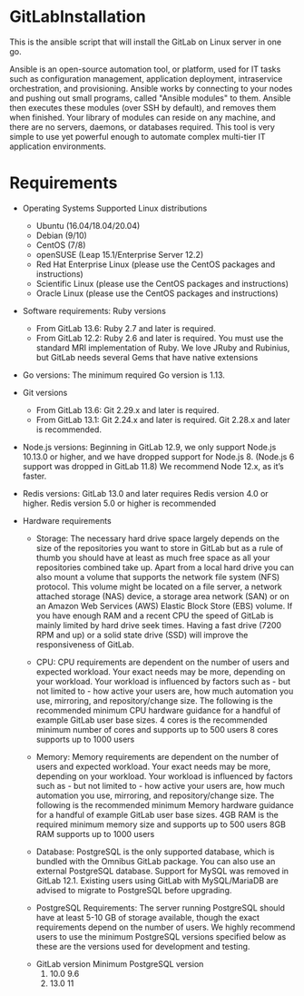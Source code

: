 # GitLabInstallation
This is the ansible script that will install the GitLab on Linux server in one go.

Ansible is an open-source automation tool, or platform, used for IT tasks such as configuration management, application deployment, intraservice orchestration, and provisioning. Ansible works by connecting to your nodes and pushing out small programs, called "Ansible modules" to them. Ansible then executes these modules (over SSH by default), and removes them when finished. Your library of modules can reside on any machine, and there are no servers, daemons, or databases required. This tool is very simple to use yet powerful enough to automate complex multi-tier IT application environments.

# Requirements
* Operating Systems
  Supported Linux distributions
    - Ubuntu (16.04/18.04/20.04)
    - Debian (9/10)
    - CentOS (7/8)
    - openSUSE (Leap 15.1/Enterprise Server 12.2)
    - Red Hat Enterprise Linux (please use the CentOS packages and instructions)
    - Scientific Linux (please use the CentOS packages and instructions)
    - Oracle Linux (please use the CentOS packages and instructions)

* Software requirements:
  Ruby versions
    - From GitLab 13.6:
      Ruby 2.7 and later is required.
    - From GitLab 12.2:
      Ruby 2.6 and later is required.
  You must use the standard MRI implementation of Ruby. We love JRuby and Rubinius, but GitLab needs several Gems that have native extensions

* Go versions:
  The minimum required Go version is 1.13.

* Git versions
    - From GitLab 13.6:
      Git 2.29.x and later is required.
    - From GitLab 13.1:
      Git 2.24.x and later is required.
      Git 2.28.x and later is recommended.
      
* Node.js versions:
  Beginning in GitLab 12.9, we only support Node.js 10.13.0 or higher, and we have dropped support for Node.js 8. (Node.js 6 support was dropped in GitLab 11.8)
  We recommend Node 12.x, as it’s faster.
  
* Redis versions:
  GitLab 13.0 and later requires Redis version 4.0 or higher.
  Redis version 5.0 or higher is recommended
  
* Hardware requirements
    - Storage:
      The necessary hard drive space largely depends on the size of the repositories you want to store in GitLab but as a rule of thumb you should have at least as much free space as all your repositories combined take up. Apart from a local hard drive you can also mount a volume that supports the network file system (NFS) protocol. This volume might be located on a file server, a network attached storage (NAS) device, a storage area network (SAN) or on an Amazon Web Services (AWS) Elastic Block Store (EBS) volume. If you have enough RAM and a recent CPU the speed of GitLab is mainly limited by hard drive seek times. Having a fast drive (7200 RPM and up) or a solid state drive (SSD) will improve the responsiveness of GitLab.
 
    - CPU:
      CPU requirements are dependent on the number of users and expected workload. Your exact needs may be more, depending on your workload. Your workload is influenced by factors such as - but not limited to - how active your users are, how much automation you use, mirroring, and repository/change size. The following is the recommended minimum CPU hardware guidance for a handful of example GitLab user base sizes. 
      4 cores is the recommended minimum number of cores and supports up to 500 users
      8 cores supports up to 1000 users
      
    - Memory:
      Memory requirements are dependent on the number of users and expected workload. Your exact needs may be more, depending on your workload. Your workload is influenced by factors such as - but not limited to - how active your users are, how much automation you use, mirroring, and repository/change size. The following is the recommended minimum Memory hardware guidance for a handful of example GitLab user base sizes.
      4GB RAM is the required minimum memory size and supports up to 500 users
      8GB RAM supports up to 1000 users
      
    - Database:
      PostgreSQL is the only supported database, which is bundled with the Omnibus GitLab package. You can also use an external PostgreSQL database. Support for MySQL was removed in GitLab 12.1. Existing users using GitLab with MySQL/MariaDB are advised to migrate to PostgreSQL before upgrading.

    - PostgreSQL Requirements:
      The server running PostgreSQL should have at least 5-10 GB of storage available, though the exact requirements depend on the number of users. We highly recommend users to use the minimum PostgreSQL versions specified below as these are the versions used for development and testing.

    + GitLab version	Minimum PostgreSQL version
      1. 10.0	          9.6
      2. 13.0	          11
